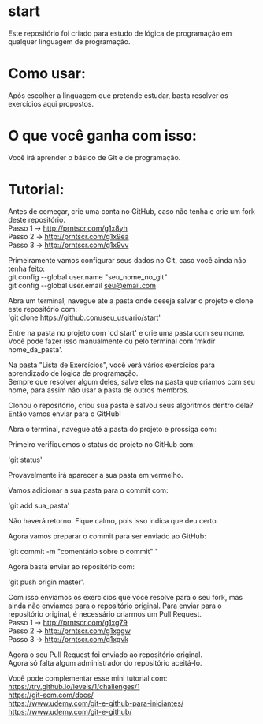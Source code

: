 # start
Este repositório foi criado para estudo de lógica de programação em qualquer linguagem de programação.

# Como usar:
Após escolher a linguagem que pretende estudar, basta resolver os exercícios aqui propostos.

# O que você ganha com isso:
Você irá aprender o básico de Git e de programação.

# Tutorial:

Antes de começar, crie uma conta no GitHub, caso não tenha e crie um fork deste repositório.</br>
Passo 1 -> http://prntscr.com/g1x8yh  
Passo 2 -> http://prntscr.com/g1x9ea  
Passo 3 -> http://prntscr.com/g1x9vv  

Primeiramente vamos configurar seus dados no Git, caso você ainda não tenha feito:</br>
git config --global user.name "seu_nome_no_git" </br>
git config --global user.email seu@email.com  

Abra um terminal, navegue até a pasta onde deseja salvar o projeto e clone este repositório com: </br>
'git clone https://github.com/seu_usuario/start'

Entre na pasta no projeto com 'cd start' e crie uma pasta com seu nome. </br>
Você pode fazer isso manualmente ou pelo terminal com 'mkdir nome_da_pasta'.

Na pasta "Lista de Exercícios", você verá vários exercícios para aprendizado de lógica de programação. </br>
Sempre que resolver algum deles, salve eles na pasta que criamos com seu nome, para assim não usar a pasta de outros membros.

Clonou o repositório, criou sua pasta e salvou seus algoritmos dentro dela? Então vamos enviar para o GitHub!

Abra o terminal, navegue até a pasta do projeto e prossiga com:

Primeiro verifiquemos o status do projeto no GitHub com:

'git status'

Provavelmente irá aparecer a sua pasta em vermelho.

Vamos adicionar a sua pasta para o commit com:

'git add sua_pasta'

Não haverá retorno. Fique calmo, pois isso indica que deu certo.

Agora vamos preparar o commit para ser enviado ao GitHub:

'git commit -m "comentário sobre o commit" '

Agora basta enviar ao repositório com:

'git push origin master'.

Com isso enviamos os exercícios que você resolve para o seu fork, mas ainda não enviamos para o repositório original. 
Para enviar para o repositório original, é necessário criarmos um Pull Request.  
Passo 1 -> http://prntscr.com/g1xg79  
Passo 2 -> http://prntscr.com/g1xggw  
Passo 3 -> http://prntscr.com/g1xgvk

Agora o seu Pull Request foi enviado ao repositório original.  
Agora só falta algum administrador do repositório aceitá-lo. 


Você pode complementar esse mini tutorial com: </br>
https://try.github.io/levels/1/challenges/1 </br>
https://git-scm.com/docs/ </br>
https://www.udemy.com/git-e-github-para-iniciantes/ <br>
https://www.udemy.com/git-e-github/



